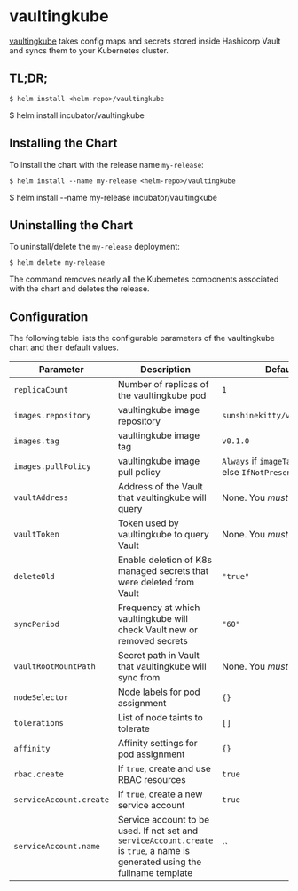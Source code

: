 # vaultingkube

[vaultingkube](https://github.com/sunshinekitty/vaultingkube) takes config maps
and secrets stored inside Hashicorp Vault and syncs them to your Kubernetes
cluster.

## TL;DR;

```console
$ helm install <helm-repo>/vaultingkube
```

$ helm install incubator/vaultingkube
## Installing the Chart

To install the chart with the release name `my-release`:

```console
$ helm install --name my-release <helm-repo>/vaultingkube
```

$ helm install --name my-release incubator/vaultingkube
## Uninstalling the Chart

To uninstall/delete the `my-release` deployment:

```console
$ helm delete my-release
```

The command removes nearly all the Kubernetes components associated with the
chart and deletes the release.

## Configuration

The following table lists the configurable parameters of the vaultingkube chart and their default values.

| Parameter               | Description                                                                                                                   | Default                                                 |
|-------------------------|-------------------------------------------------------------------------------------------------------------------------------|---------------------------------------------------------|
| `replicaCount`          | Number of replicas of the vaultingkube pod                                                                                    | `1`                                                     |
| `images.repository`     | vaultingkube image repository                                                                                                 | `sunshinekitty/vaultingkube`                            |
| `images.tag`            | vaultingkube image tag                                                                                                        | `v0.1.0`                                                |
| `images.pullPolicy`     | vaultingkube image pull policy                                                                                                | `Always` if `imageTag` is `latest`, else `IfNotPresent` |
| `vaultAddress`          | Address of the Vault that vaultingkube will query                                                                             | None. You *must* supply one.                            |
| `vaultToken`            | Token used by vaultingkube to query Vault                                                                                     | None. You *must* supply one.                            |
| `deleteOld`             | Enable deletion of K8s managed secrets that were deleted from Vault                                                           | `"true"`                                                |
| `syncPeriod`            | Frequency at which vaultingkube will check Vault new or removed secrets                                                       | `"60"`                                                  |
| `vaultRootMountPath`    | Secret path in Vault that vaultingkube will sync from                                                                         | None. You *must* supply one                             |
| `nodeSelector`          | Node labels for pod assignment                                                                                                | `{}`                                                    |
| `tolerations`           | List of node taints to tolerate                                                                                               | `[]`                                                    |
| `affinity`              | Affinity settings for pod assignment                                                                                          | `{}`                                                    |
| `rbac.create`           | If `true`, create and use RBAC resources                                                                                      | `true`                                                  |
| `serviceAccount.create` | If `true`, create a new service account                                                                                       | `true`                                                  |
| `serviceAccount.name`   | Service account to be used. If not set and `serviceAccount.create` is `true`, a name is generated using the fullname template | ``                                                      |
